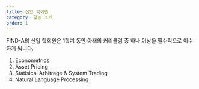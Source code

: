 ```yaml
---
title: 신입 학회원
category: 활동 소개
order: 1
---
```


FIND-A의 신입 학회원은 1학기 동안 아래의 커리큘럼 중 하나 이상을 필수적으로 이수하게 됩니다. 

1. Econometrics
2. Asset Pricing
3. Statisical Arbitrage & System Trading
4. Natural Language Processing
